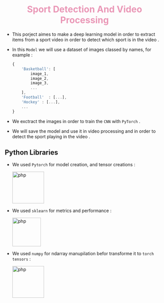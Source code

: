 # <center style="color:#d589">Sport Detection And Video Processing</center>

* This porject aimes to make a deep learning model in order to extract items from a sport video in order to detect which sport is in the video . 
* In this `Model` we will use a dataset of images classed by names, for example :

    ```js
    {
        'Basketball': [
            image_1, 
            image_2, 
            image_3,
            ...
        ],
        'Football'  : [...],
        'Hockey' : [...],
        ...
    }
    ```
* We exctract the images in order to train the `CNN` with `PyTorch` .
* We will save the model and use it in video processing and in order to detect the sport playing in the video . 

## Python Libraries 

* We used `Pytorch` for model creation, and tensor creations : 

  <a href="https://nodejs.org/en/"> <img src="https://cdn.icon-icons.com/icons2/2699/PNG/512/pytorch_logo_icon_169823.png" alt="php" height="100"></a>
* We used `sklearn` for metrics and performance : 

  <a href="https://nodejs.org/en/"> <img src="https://upload.wikimedia.org/wikipedia/commons/thumb/0/05/Scikit_learn_logo_small.svg/1200px-Scikit_learn_logo_small.svg.png" alt="php" height="90"></a>
* We used `numpy` for ndarray manupilation befor transforme it to `torch tensors` : 

  <a href="https://nodejs.org/en/"> <img src="https://upload.wikimedia.org/wikipedia/commons/thumb/3/31/NumPy_logo_2020.svg/2560px-NumPy_logo_2020.svg.png" alt="php" height="100"></a>
